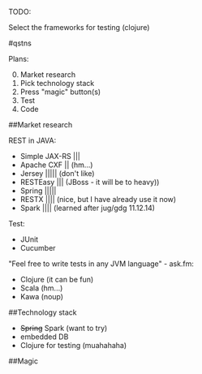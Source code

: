 TODO:

Select the frameworks for testing (clojure)

#qstns

Plans:

0. Market research
1. Pick technology stack
2. Press "magic" button(s)
  20. Test
  21. Code
  
##Market research

REST in JAVA:

+ Simple JAX-RS |||
+ Apache CXF || (hm...)
+ Jersey  ||||| (don't like)
+ RESTEasy ||| (JBoss - it will be to heavy))
+ Spring |||||
+ RESTX  |||| (nice, but I have already use it now)
+ Spark |||| (learned after jug/gdg 11.12.14)

Test:

+ JUnit
+ Cucumber

"Feel free to write tests in any JVM language" - ask.fm:

+ Clojure (it can be fun)
+ Scala (hm...)
+ Kawa (noup)

##Technology stack

+ ~~Spring~~ Spark (want to try)
+ embedded DB
+ Clojure for testing (muahahaha)

##Magic

